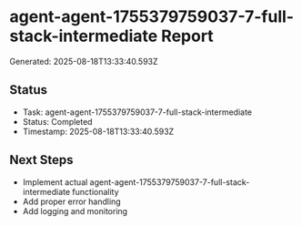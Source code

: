 # agent-agent-1755379759037-7-full-stack-intermediate Report

Generated: 2025-08-18T13:33:40.593Z

## Status
- Task: agent-agent-1755379759037-7-full-stack-intermediate
- Status: Completed
- Timestamp: 2025-08-18T13:33:40.593Z

## Next Steps
- Implement actual agent-agent-1755379759037-7-full-stack-intermediate functionality
- Add proper error handling
- Add logging and monitoring
